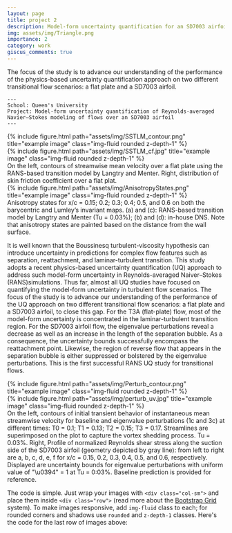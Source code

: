```yaml
---
layout: page
title: project 2
description: Model-form uncertainty quantification for an SD7003 airfoil
img: assets/img/Triangle.png
importance: 2
category: work
giscus_comments: true
---
```


The focus of the study is to advance our understanding of the performance of the physics-based uncertainty quantification approach on two different transitional flow scenarios: a flat plate and a SD7003 airfoil.

    ---
    School: Queen's University
    Project: Model-form uncertainty quantification of Reynolds-averaged Navier–Stokes modeling of flows over an SD7003 airfoil
    ---

<div class="row">
    <div class="col-sm mt-3 mt-md-0">
        {% include figure.html path="assets/img/SSTLM_contour.png" title="example image" class="img-fluid rounded z-depth-1" %}
    </div>
    <div class="col-sm mt-3 mt-md-0">
        {% include figure.html path="assets/img/SSTLM_cf.jpg" title="example image" class="img-fluid rounded z-depth-1" %}
    </div>
</div>
<div class="caption">
     On the left, contours of streamwise mean velocity over a flat plate using the RANS-based transition model by Langtry and Menter. Right, distribution of skin friction coefficient over a flat plat.
</div>
<div class="row">
    <div class="col-sm mt-3 mt-md-0">
        {% include figure.html path="assets/img/AnisotropyStates.png" title="example image" class="img-fluid rounded z-depth-1" %}
    </div>
</div>
<div class="caption">
    Anisotropy states for x/c = 0.15; 0.2; 0.3; 0.4; 0.5, and 0.6 on both the barycentric and Lumley’s invariant maps. (a) and (c): RANS-based transition model by Langtry and Menter (Tu = 0.03%); (b) and (d): in-house DNS. Note that anisotropy states are painted based on the distance from the wall surface.
</div>

It is well known that the Boussinesq turbulent-viscosity hypothesis can introduce uncertainty in predictions for complex flow features such as separation, reattachment, and laminar-turbulent transition. This study adopts a recent physics-based uncertainty quantification (UQ) approach to address such model-form uncertainty in Reynolds-averaged Naiver–Stokes (RANS)simulations. Thus far, almost all UQ studies have focused on quantifying the model-form uncertainty in turbulent flow scenarios. The focus of the study is to advance our understanding of the performance of the UQ approach on two different transitional flow scenarios: a flat plate and a SD7003 airfoil, to close this gap. For the T3A (flat-plate) flow, most of the model-form uncertainty is concentrated in the laminar-turbulent transition region. For the SD7003 airfoil
flow, the eigenvalue perturbations reveal a decrease as well as an increase in the length of the separation bubble. As a consequence, the uncertainty bounds successfully encompass the reattachment point. Likewise, the region of reverse flow that appears in the separation bubble is either suppressed or bolstered by the eigenvalue perturbations. This is the first successful RANS UQ study for transitional flows.


<div class="row justify-content-sm-center">
    <div class="col-sm-8 mt-3 mt-md-0">
        {% include figure.html path="assets/img/Perturb_contour.png" title="example image" class="img-fluid rounded z-depth-1" %}
    </div>
    <div class="col-sm-4 mt-3 mt-md-0">
        {% include figure.html path="assets/img/perturb_uv.jpg" title="example image" class="img-fluid rounded z-depth-1" %}
    </div>
</div>
<div class="caption">
    On the left, contours of initial transient behavior of instantaneous mean streamwise velocity for baseline and eigenvalue perturbations (1c and 3c) at different times: T0 = 0.1; T1 = 0.13; T2 = 0.15; T3 = 0.17. Streamlines are superimposed on the plot to capture the vortex shedding process. Tu = 0.03%. Right, Profile of normalized Reynolds shear stress along the suction side of the SD7003 airfoil (geometry depicted by gray line): from left to right are a, b, c, d, e, f for x/c = 0.15, 0.2, 0.3, 0.4, 0.5, and 0.6, respectively. Displayed are uncertainty bounds for eigenvalue perturbations with uniform value of "\u0394" = 1 at Tu = 0:03%. Baseline prediction is provided for reference.
</div>


The code is simple.
Just wrap your images with `<div class="col-sm">` and place them inside `<div class="row">` (read more about the <a href="https://getbootstrap.com/docs/4.4/layout/grid/">Bootstrap Grid</a> system).
To make images responsive, add `img-fluid` class to each; for rounded corners and shadows use `rounded` and `z-depth-1` classes.
Here's the code for the last row of images above:


